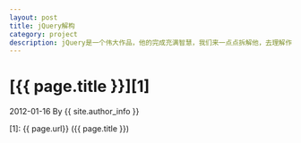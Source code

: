 ```yaml
---
layout: post
title: jQuery解构
category: project
description: jQuery是一个伟大作品，他的完成充满智慧，我们来一点点拆解他，去理解作者的思想精华。
---
```

# [{{ page.title }}][1]
2012-01-16 By {{ site.author_info }}


[Jethro]:    http://blog.nigie1989.tk  "Jethro"
[1]:    {{ page.url}}  ({{ page.title }})

